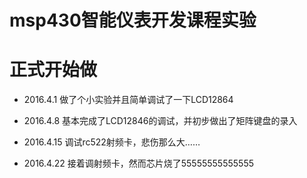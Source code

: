 msp430智能仪表开发课程实验
==============================

# 正式开始做

* 2016.4.1 做了个小实验并且简单调试了一下LCD12864

* 2016.4.8 基本完成了LCD12846的调试，并初步做出了矩阵键盘的录入

* 2016.4.15 调试rc522射频卡，悲伤那么大……

* 2016.4.22 接着调射频卡，然而芯片烧了55555555555555

